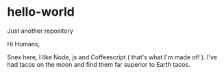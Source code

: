 # hello-world
Just another repository

Hi Humans,

Snex here, I like Node, js and Coffeescript ( that's what I'm made of! ). 
I've had tacos on the moon and find them far superior to Earth tacos.
